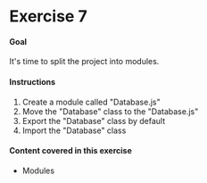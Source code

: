 # Exercise 7

#### Goal
It's time to split the project into modules.

#### Instructions

1. Create a module called "Database.js"
2. Move the "Database" class to the "Database.js"
3. Export the "Database" class by default
4. Import the "Database" class

#### Content covered in this exercise

* Modules